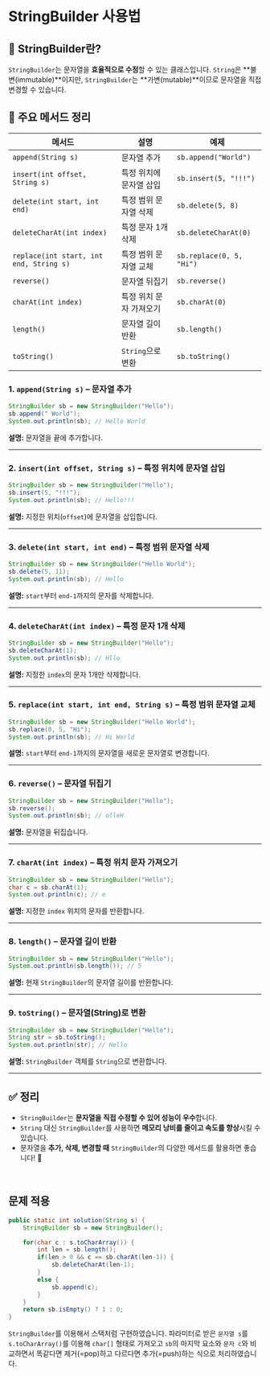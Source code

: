 # StringBuilder 사용법

## 📌 StringBuilder란?
`StringBuilder`는 문자열을 **효율적으로 수정**할 수 있는 클래스입니다.
`String`은 **불변(immutable)**이지만, `StringBuilder`는 **가변(mutable)**이므로 문자열을 직접 변경할 수 있습니다.



## 📌 주요 메서드 정리

| 메서드 | 설명 | 예제 |
|--------|-----|------|
| `append(String s)` | 문자열 추가 | `sb.append("World")` |
| `insert(int offset, String s)` | 특정 위치에 문자열 삽입 | `sb.insert(5, "!!!")` |
| `delete(int start, int end)` | 특정 범위 문자열 삭제 | `sb.delete(5, 8)` |
| `deleteCharAt(int index)` | 특정 문자 1개 삭제 | `sb.deleteCharAt(0)` |
| `replace(int start, int end, String s)` | 특정 범위 문자열 교체 | `sb.replace(0, 5, "Hi")` |
| `reverse()` | 문자열 뒤집기 | `sb.reverse()` |
| `charAt(int index)` | 특정 위치 문자 가져오기 | `sb.charAt(0)` |
| `length()` | 문자열 길이 반환 | `sb.length()` |
| `toString()` | `String`으로 변환 | `sb.toString()` |



### 1. `append(String s)` – 문자열 추가
```java
StringBuilder sb = new StringBuilder("Hello");
sb.append(" World");
System.out.println(sb); // Hello World
```
**설명:** 문자열을 끝에 추가합니다.

---

### 2. `insert(int offset, String s)` – 특정 위치에 문자열 삽입
```java
StringBuilder sb = new StringBuilder("Hello");
sb.insert(5, "!!!");
System.out.println(sb); // Hello!!!
```
**설명:** 지정한 위치(`offset`)에 문자열을 삽입합니다.

---

### 3. `delete(int start, int end)` – 특정 범위 문자열 삭제
```java
StringBuilder sb = new StringBuilder("Hello World");
sb.delete(5, 11);
System.out.println(sb); // Hello
```
**설명:** `start`부터 `end-1`까지의 문자를 삭제합니다.

---

### 4. `deleteCharAt(int index)` – 특정 문자 1개 삭제
```java
StringBuilder sb = new StringBuilder("Hello");
sb.deleteCharAt(1);
System.out.println(sb); // Hllo
```
**설명:** 지정한 `index`의 문자 1개만 삭제합니다.

---

### 5. `replace(int start, int end, String s)` – 특정 범위 문자열 교체
```java
StringBuilder sb = new StringBuilder("Hello World");
sb.replace(0, 5, "Hi");
System.out.println(sb); // Hi World
```
**설명:** `start`부터 `end-1`까지의 문자열을 새로운 문자열로 변경합니다.

---

### 6. `reverse()` – 문자열 뒤집기
```java
StringBuilder sb = new StringBuilder("Hello");
sb.reverse();
System.out.println(sb); // olleH
```
**설명:** 문자열을 뒤집습니다.

---

### 7. `charAt(int index)` – 특정 위치 문자 가져오기
```java
StringBuilder sb = new StringBuilder("Hello");
char c = sb.charAt(1);
System.out.println(c); // e
```
**설명:** 지정한 `index` 위치의 문자를 반환합니다.

---

### 8. `length()` – 문자열 길이 반환
```java
StringBuilder sb = new StringBuilder("Hello");
System.out.println(sb.length()); // 5
```
**설명:** 현재 `StringBuilder`의 문자열 길이를 반환합니다.

---

### 9. `toString()` – 문자열(String)로 변환
```java
StringBuilder sb = new StringBuilder("Hello");
String str = sb.toString();
System.out.println(str); // Hello
```
**설명:** `StringBuilder` 객체를 `String`으로 변환합니다.

---

## ✅ 정리
- `StringBuilder`는 **문자열을 직접 수정할 수 있어 성능이 우수**합니다.
- `String` 대신 `StringBuilder`를 사용하면 **메모리 낭비를 줄이고 속도를 향상**시킬 수 있습니다.
- 문자열을 **추가, 삭제, 변경할 때** `StringBuilder`의 다양한 메서드를 활용하면 좋습니다! 🚀

<br />

## 문제 적용
```java
public static int solution(String s) {
    StringBuilder sb = new StringBuilder();

    for(char c : s.toCharArray()) {
        int len = sb.length();
        if(len > 0 && c == sb.charAt(len-1)) {
            sb.deleteCharAt(len-1);
        }
        else {
            sb.append(c);
        }
    }
    return sb.isEmpty() ? 1 : 0;
}
```
`StringBuilder`를 이용해서 스택처럼 구현하였습니다.
파라미터로 받은 `문자열 s`를 `s.toCharArray()`를 이용해 `char[]` 형태로 가져오고
`sb`의 마지막 요소와 `문자 c`와 비교하면서 똑같다면 제거(=pop)하고 다르다면 추가(=push)하는 식으로 처리하였습니다.